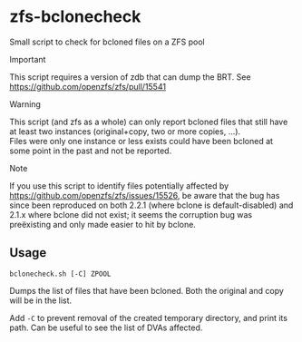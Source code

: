 # zfs-bclonecheck
Small script to check for bcloned files on a ZFS pool

> [!IMPORTANT]
> This script requires a version of zdb that can dump the BRT. See https://github.com/openzfs/zfs/pull/15541

> [!WARNING]
> This script (and zfs as a whole) can only report bcloned files that still have at least two instances (original+copy, two or more copies, ...).  
> Files were only one instance or less exists could have been bcloned at some point in the past and not be reported.

> [!NOTE]
> If you use this script to identify files potentially affected by https://github.com/openzfs/zfs/issues/15526, be aware that the bug has since been reproduced on both 2.2.1 (where bclone is default-disabled) and 2.1.x where bclone did not exist; it seems the corruption bug was preëxisting and only made easier to hit by bclone.

## Usage

```
bclonecheck.sh [-C] ZPOOL
```

Dumps the list of files that have been bcloned. Both the original and copy will be in the list.

Add `-C` to prevent removal of the created temporary directory, and print its path. Can be useful to see the list of DVAs affected.

